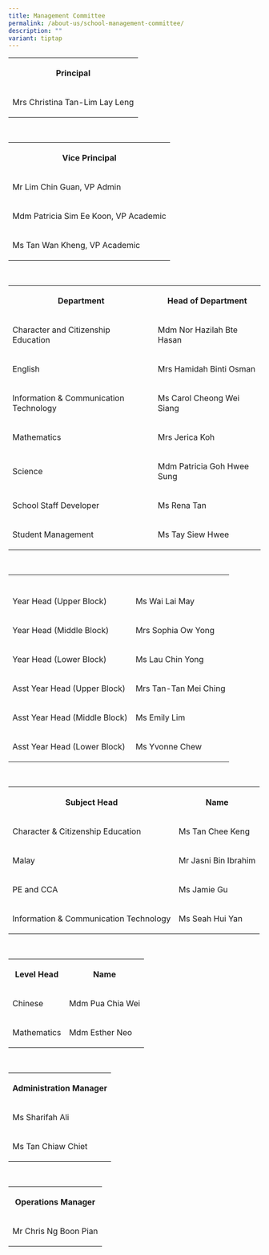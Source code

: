 ```yaml
---
title: Management Committee
permalink: /about-us/school-management-committee/
description: ""
variant: tiptap
---
```

<table>
<tbody>
<tr>
<th rowspan="1" colspan="1">
<p>Principal</p>
</th>
</tr>
<tr>
<td rowspan="1" colspan="1">
<p>Mrs Christina Tan-Lim Lay Leng</p>
</td>
</tr>
</tbody>
</table>
<p>
<br>
</p>
<table>
<tbody>
<tr>
<th rowspan="1" colspan="1">
<p>Vice Principal</p>
</th>
</tr>
<tr>
<td rowspan="1" colspan="1">
<p>Mr Lim Chin Guan, VP Admin</p>
</td>
</tr>
<tr>
<td rowspan="1" colspan="1">
<p>Mdm Patricia Sim Ee Koon, VP Academic</p>
</td>
</tr>
<tr>
<td rowspan="1" colspan="1">
<p>Ms Tan Wan Kheng, VP Academic</p>
</td>
</tr>
</tbody>
</table>
<p>
<br>
</p>
<table>
<tbody>
<tr>
<th rowspan="1" colspan="1">
<p>Department</p>
</th>
<th rowspan="1" colspan="1">
<p>Head of Department</p>
</th>
</tr>
<tr>
<td rowspan="1" colspan="1">
<p>Character and Citizenship Education</p>
</td>
<td rowspan="1" colspan="1">
<p>Mdm Nor Hazilah Bte Hasan</p>
</td>
</tr>
<tr>
<td rowspan="1" colspan="1">
<p>English</p>
</td>
<td rowspan="1" colspan="1">
<p>Mrs Hamidah Binti Osman</p>
</td>
</tr>
<tr>
<td rowspan="1" colspan="1">
<p>Information &amp; Communication Technology</p>
</td>
<td rowspan="1" colspan="1">
<p>Ms Carol Cheong Wei Siang</p>
</td>
</tr>
<tr>
<td rowspan="1" colspan="1">
<p>Mathematics</p>
</td>
<td rowspan="1" colspan="1">
<p>Mrs Jerica Koh</p>
</td>
</tr>
<tr>
<td rowspan="1" colspan="1">
<p>Science</p>
</td>
<td rowspan="1" colspan="1">
<p>Mdm Patricia Goh Hwee Sung</p>
</td>
</tr>
<tr>
<td rowspan="1" colspan="1">
<p>School Staff Developer</p>
</td>
<td rowspan="1" colspan="1">
<p>Ms Rena Tan</p>
</td>
</tr>
<tr>
<td rowspan="1" colspan="1">
<p>Student Management</p>
</td>
<td rowspan="1" colspan="1">
<p>Ms Tay Siew Hwee</p>
</td>
</tr>
</tbody>
</table>
<p>
<br>
</p>
<table>
<tbody>
<tr>
<th rowspan="1" colspan="1">
<p></p>
</th>
<th rowspan="1" colspan="1">
<p></p>
</th>
</tr>
<tr>
<td rowspan="1" colspan="1">
<p>Year Head (Upper Block)</p>
</td>
<td rowspan="1" colspan="1">
<p>Ms Wai Lai May</p>
</td>
</tr>
<tr>
<td rowspan="1" colspan="1">
<p>Year Head (Middle Block)</p>
</td>
<td rowspan="1" colspan="1">
<p>Mrs Sophia Ow Yong</p>
</td>
</tr>
<tr>
<td rowspan="1" colspan="1">
<p>Year Head (Lower Block)</p>
</td>
<td rowspan="1" colspan="1">
<p>Ms Lau Chin Yong</p>
</td>
</tr>
<tr>
<td rowspan="1" colspan="1">
<p>Asst Year Head (Upper Block)</p>
</td>
<td rowspan="1" colspan="1">
<p>Mrs Tan-Tan Mei Ching</p>
</td>
</tr>
<tr>
<td rowspan="1" colspan="1">
<p>Asst Year Head (Middle Block)</p>
</td>
<td rowspan="1" colspan="1">
<p>Ms Emily Lim</p>
</td>
</tr>
<tr>
<td rowspan="1" colspan="1">
<p>Asst Year Head (Lower Block)</p>
</td>
<td rowspan="1" colspan="1">
<p>Ms Yvonne Chew</p>
</td>
</tr>
</tbody>
</table>
<p>
<br>
</p>
<table>
<tbody>
<tr>
<th rowspan="1" colspan="1">
<p>Subject Head</p>
</th>
<th rowspan="1" colspan="1">
<p>Name</p>
</th>
</tr>
<tr>
<td rowspan="1" colspan="1">
<p>Character &amp; Citizenship Education</p>
</td>
<td rowspan="1" colspan="1">
<p>Ms Tan Chee Keng</p>
</td>
</tr>
<tr>
<td rowspan="1" colspan="1">
<p>Malay</p>
</td>
<td rowspan="1" colspan="1">
<p>Mr Jasni Bin Ibrahim</p>
</td>
</tr>
<tr>
<td rowspan="1" colspan="1">
<p>PE and CCA</p>
</td>
<td rowspan="1" colspan="1">
<p>Ms Jamie Gu</p>
</td>
</tr>
<tr>
<td rowspan="1" colspan="1">
<p>Information &amp; Communication Technology</p>
</td>
<td rowspan="1" colspan="1">
<p>Ms Seah Hui Yan</p>
</td>
</tr>
</tbody>
</table>
<p>
<br>
</p>
<table>
<tbody>
<tr>
<th rowspan="1" colspan="1">
<p>Level Head</p>
</th>
<th rowspan="1" colspan="1">
<p>Name</p>
</th>
</tr>
<tr>
<td rowspan="1" colspan="1">
<p>Chinese</p>
</td>
<td rowspan="1" colspan="1">
<p>Mdm Pua Chia Wei</p>
</td>
</tr>
<tr>
<td rowspan="1" colspan="1">
<p>Mathematics</p>
</td>
<td rowspan="1" colspan="1">
<p>Mdm Esther Neo</p>
</td>
</tr>
</tbody>
</table>
<p>
<br>
</p>
<table>
<tbody>
<tr>
<th rowspan="1" colspan="1">
<p>Administration Manager</p>
</th>
</tr>
<tr>
<td rowspan="1" colspan="1">
<p>Ms Sharifah Ali</p>
</td>
</tr>
<tr>
<td rowspan="1" colspan="1">
<p>Ms Tan Chiaw Chiet</p>
</td>
</tr>
</tbody>
</table>
<p>
<br>
</p>
<table>
<tbody>
<tr>
<th rowspan="1" colspan="1">
<p>Operations Manager</p>
</th>
</tr>
<tr>
<td rowspan="1" colspan="1">
<p>Mr Chris Ng Boon Pian</p>
</td>
</tr>
</tbody>
</table>
<p></p>